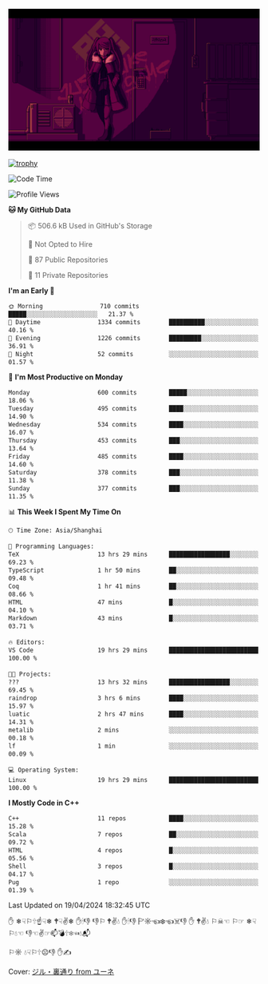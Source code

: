 ![](imgs/main.png)

[![trophy](https://github-profile-trophy.vercel.app/?username=NeilKleistGao&theme=dracula)](https://github.com/ryo-ma/github-profile-trophy)

<!--START_SECTION:waka-->
![Code Time](http://img.shields.io/badge/Code%20Time-898%20hrs%2022%20mins-blue)

![Profile Views](http://img.shields.io/badge/Profile%20Views-0-blue)

**🐱 My GitHub Data** 

> 📦 506.6 kB Used in GitHub's Storage 
 > 
> 🚫 Not Opted to Hire
 > 
> 📜 87 Public Repositories 
 > 
> 🔑 11 Private Repositories 
 > 
**I'm an Early 🐤** 

```text
🌞 Morning                710 commits         █████░░░░░░░░░░░░░░░░░░░░   21.37 % 
🌆 Daytime                1334 commits        ██████████░░░░░░░░░░░░░░░   40.16 % 
🌃 Evening                1226 commits        █████████░░░░░░░░░░░░░░░░   36.91 % 
🌙 Night                  52 commits          ░░░░░░░░░░░░░░░░░░░░░░░░░   01.57 % 
```
📅 **I'm Most Productive on Monday** 

```text
Monday                   600 commits         █████░░░░░░░░░░░░░░░░░░░░   18.06 % 
Tuesday                  495 commits         ████░░░░░░░░░░░░░░░░░░░░░   14.90 % 
Wednesday                534 commits         ████░░░░░░░░░░░░░░░░░░░░░   16.07 % 
Thursday                 453 commits         ███░░░░░░░░░░░░░░░░░░░░░░   13.64 % 
Friday                   485 commits         ████░░░░░░░░░░░░░░░░░░░░░   14.60 % 
Saturday                 378 commits         ███░░░░░░░░░░░░░░░░░░░░░░   11.38 % 
Sunday                   377 commits         ███░░░░░░░░░░░░░░░░░░░░░░   11.35 % 
```


📊 **This Week I Spent My Time On** 

```text
🕑︎ Time Zone: Asia/Shanghai

💬 Programming Languages: 
TeX                      13 hrs 29 mins      █████████████████░░░░░░░░   69.23 % 
TypeScript               1 hr 50 mins        ██░░░░░░░░░░░░░░░░░░░░░░░   09.48 % 
Coq                      1 hr 41 mins        ██░░░░░░░░░░░░░░░░░░░░░░░   08.66 % 
HTML                     47 mins             █░░░░░░░░░░░░░░░░░░░░░░░░   04.10 % 
Markdown                 43 mins             █░░░░░░░░░░░░░░░░░░░░░░░░   03.71 % 

🔥 Editors: 
VS Code                  19 hrs 29 mins      █████████████████████████   100.00 % 

🐱‍💻 Projects: 
???                      13 hrs 32 mins      █████████████████░░░░░░░░   69.45 % 
raindrop                 3 hrs 6 mins        ████░░░░░░░░░░░░░░░░░░░░░   15.97 % 
luatic                   2 hrs 47 mins       ████░░░░░░░░░░░░░░░░░░░░░   14.31 % 
metalib                  2 mins              ░░░░░░░░░░░░░░░░░░░░░░░░░   00.18 % 
lf                       1 min               ░░░░░░░░░░░░░░░░░░░░░░░░░   00.09 % 

💻 Operating System: 
Linux                    19 hrs 29 mins      █████████████████████████   100.00 % 
```

**I Mostly Code in C++** 

```text
C++                      11 repos            ████░░░░░░░░░░░░░░░░░░░░░   15.28 % 
Scala                    7 repos             ██░░░░░░░░░░░░░░░░░░░░░░░   09.72 % 
HTML                     4 repos             █░░░░░░░░░░░░░░░░░░░░░░░░   05.56 % 
Shell                    3 repos             █░░░░░░░░░░░░░░░░░░░░░░░░   04.17 % 
Pug                      1 repo              ░░░░░░░░░░░░░░░░░░░░░░░░░   01.39 % 
```




 Last Updated on 19/04/2024 18:32:45 UTC
<!--END_SECTION:waka-->

✋ ❄☟⚐🕆☝☟❄ 🕈☟✌❄ ✋🕯👎 👎⚐ 🕈✌💧 ✋🕯👎 🏱☼☜❄☜☠👎 ✋ 🕈✌💧 ⚐☠☜ ⚐☞ ❄☟⚐💧☜ 👎☜✌☞📫💣🕆❄☜💧📬

⚐☼ 💧☟⚐🕆☹👎 ✋✍

Cover: [ジル・裏通り from ユーネ](https://www.pixiv.net/artworks/62127066)
